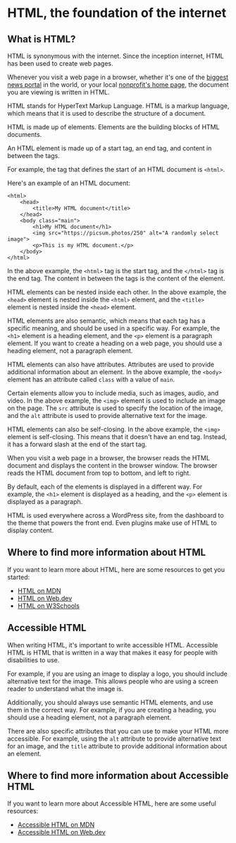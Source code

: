 # HTML, the foundation of the internet

## What is HTML?

HTML is synonymous with the internet. Since the inception internet, HTML has been used to create web pages. 

Whenever you visit a web page in a browser, whether it's one of the [biggest news portal](https://wordpress.org/showcase/time-com/) in the world, or your local [nonprofit's home page](https://wordpress.org/showcase/helpcode/), the document you are viewing is written in HTML. 

HTML stands for HyperText Markup Language. HTML is a markup language, which means that it is used to describe the structure of a document. 

HTML is made up of elements. Elements are the building blocks of HTML documents.

An HTML element is made up of a start tag, an end tag, and content in between the tags.

For example, the tag that defines the start of an HTML document is `<html>`. 

Here's an example of an HTML document:

```
<html>
    <head>
        <title>My HTML document</title>
    </head>
    <body class="main">
        <h1>My HTML document</h1>
        <img src="https://picsum.photos/250" alt="A randomly select image">
        <p>This is my HTML document.</p>
    </body>
</html>
``` 

In the above example, the `<html>` tag is the start tag, and the `</html>` tag is the end tag. The content in between the tags is the content of the element.

HTML elements can be nested inside each other. In the above example, the `<head>` element is nested inside the `<html>` element, and the `<title>` element is nested inside the `<head>` element.

HTML elements are also semantic, which means that each tag has a specific meaning, and should be used in a specific way. For example, the `<h1>` element is a heading element, and the `<p>` element is a paragraph element. If you want to create a heading on a web page, you should use a heading element, not a paragraph element.

HTML elements can also have attributes. Attributes are used to provide additional information about an element. In the above example, the `<body>` element has an attribute called `class` with a value of `main`.

Certain elements allow you to include media, such as images, audio, and video. In the above example, the `<img>` element is used to include an image on the page. The `src` attribute is used to specify the location of the image, and the `alt` attribute is used to provide alternative text for the image.

HTML elements can also be self-closing. In the above example, the `<img>` element is self-closing. This means that it doesn't have an end tag. Instead, it has a forward slash at the end of the start tag.

When you visit a web page in a browser, the browser reads the HTML document and displays the content in the browser window. The browser reads the HTML document from top to bottom, and left to right.

By default, each of the elements is displayed in a different way. For example, the `<h1>` element is displayed as a heading, and the `<p>` element is displayed as a paragraph.

HTML is used everywhere across a WordPress site, from the dashboard to the theme that powers the front end. Even plugins make use of HTML to display content. 

## Where to find more information about HTML

If you want to learn more about HTML, here are some resources to get you started:
- [HTML on MDN](https://developer.mozilla.org/en-US/docs/Web/HTML)
- [HTML on Web.dev](https://web.dev/learn/html)
- [HTML on W3Schools](https://www.w3schools.com/html/default.asp)

## Accessible HTML

When writing HTML, it's important to write accessible HTML. Accessible HTML is HTML that is written in a way that makes it easy for people with disabilities to use.

For example, if you are using an image to display a logo, you should include alternative text for the image. This allows people who are using a screen reader to understand what the image is.

Additionally, you should always use semantic HTML elements, and use them in the correct way. For example, if you are creating a heading, you should use a heading element, not a paragraph element.

There are also specific attributes that you can use to make your HTML more accessible. For example, using the `alt` attribute to provide alternative text for an image, and the `title` attribute to provide additional information about an element.

## Where to find more information about Accessible HTML

If you want to learn more about Accessible HTML, here are some useful resources:
- [Accessible HTML on MDN](https://developer.mozilla.org/en-US/docs/Learn/Accessibility/HTML)
- [Accessible HTML on Web.dev](https://web.dev/learn/accessibility)
